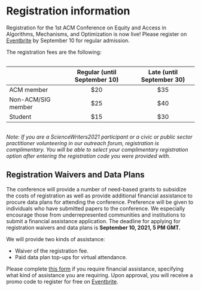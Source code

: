 

# Registration information

Registration for the 1st ACM Conference on Equity and Access in Algorithms, Mechanisms, and Optimization is now live! Please register on [Eventbrite](https://eaamo21.eventbrite.com) by September 10 for regular admission.

The registration fees are the following:

<div style= "overflow-x: scroll">

|  | Regular (until September 10) | Late (until September 30) |
| ----------- | :---: | :---: |
| ACM member          | $20 | $35 |
| Non-ACM/SIG member  | $25 | $40 |
| Student             | $15 | $30 |

</div>

*Note: If you are a ScienceWriters2021 participant or a civic or public sector practitioner volunteering in our outreach forum, registration is complimentary. You will be able to select your complimentary registration option after entering the registration code you were provided with.*

## Registration Waivers and Data Plans
 
The conference will provide a number of need-based grants to subsidize the costs of registration as well as provide additional financial assistance to procure data plans for attending the conference. Preference will be given to individuals who have submitted papers to the conference. We especially encourage those from underrepresented communities and institutions to submit a financial assistance application. The deadline for applying for registration waivers and data plans is **September 10, 2021, 5 PM GMT.**

We will provide two kinds of assistance:

- Waiver of the registration fee.
- Paid data plan top-ups for virtual attendance.

Please complete [this form](https://forms.gle/AP9nmLStPzHSrqMv7) if you require financial assistance, specifying what kind of assistance you are requiring. Upon approval, you will receive a promo code to register for free on [Eventbrite](https://eaamo21.eventbrite.com).










